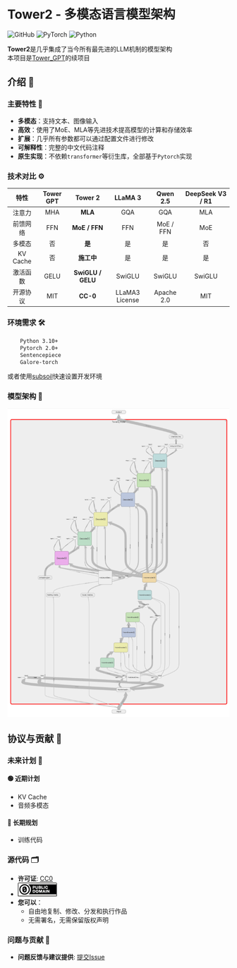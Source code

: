# Tower2 - 多模态语言模型架构

![GitHub](https://img.shields.io/github/license/midway2333/tower2)
![PyTorch](https://img.shields.io/badge/PyTorch-2.0+-blue.svg)
![Python](https://img.shields.io/badge/Python-3.10+-blue.svg)

**Tower2**是几乎集成了当今所有最先进的LLM机制的模型架构 <br>
本项目是[Tower_GPT](https://github.com/midway2333/tower_gpt)的续项目

## 介绍 👋

### 主要特性 🌟

- **多模态**：支持文本、图像输入
- **高效**：使用了MoE、MLA等先进技术提高模型的计算和存储效率
- **扩展**：几乎所有参数都可以通过配置文件进行修改
- **可解释性**：完整的中文代码注释
- **原生实现**：不依赖`transformer`等衍生库，全部基于`Pytorch`实现

### 技术对比 ⚙️

| 特性 |Tower GPT| Tower 2 | LLaMA 3 | Qwen 2.5 | DeepSeek V3 / R1 |
| :----: | :----: | :----: | :----: | :----: | :----: |
| 注意力 | MHA | **MLA** | GQA | GQA | MLA |
|前馈网络| FFN | **MoE / FFN** | FFN | MoE / FFN | MoE |
|多模态| 否 | **是** | 是 | 是 | 否 |
|KV Cache| 否 |**施工中**| 是 | 是 | 是 |
|激活函数|GELU|**SwiGLU / GELU**|SwiGLU|SwiGLU|SwiGLU|
|开源协议|MIT|**CC-0**|LLaMA3 License|Apache 2.0| MIT |

### 环境需求 🛠️

```
    Python 3.10+
    Pytorch 2.0+
    Sentencepiece
    Galore-torch
```

或者使用[subsoil](https://github.com/midway2333/subsoil)快速设置开发环境

### 模型架构 🧠

![tower](demo/images/tower.png)

## 协议与贡献 📜

### 未来计划 📌

#### 🟢 近期计划

- KV Cache
- 音频多模态

#### 🔵 长期规划

- 训练代码

### 源代码 🗂️

- **许可证**: [CC0](https://creativecommons.org/public-domain/cc0/)
- ![cc0](demo/images/cc0.png) <br>
- **您可以**：
  - 自由地复制、修改、分发和执行作品
  - 无需署名，无需保留版权声明

### 问题与贡献 🤔

- **问题反馈与建议提供**: [提交Issue](https://github.com/midway2333/tower2/issues)
